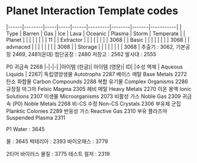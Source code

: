 # Planet Interaction Template codes


|------|--------|-----|-----|------|---------|--------|-------|-----------|
| Type | Barren | Gas | Ice | Lava | Oceanic | Plasma | Storm | Temperate |
| Planet |        |     |     |    |          |       |       |    11     |
| Extractor |     |    |    |       |        |        |       |      3068 |
| Basic |    |    |    |       |        |        |       |      3068 |
| advnaced |    |    |    |       |        |        |       |      3068 |
| Storage |     |    |    |       |        |        |       |      3068 |
추출기 : 3062, 
기본공장 2469, 2481(온대)
첨단공장 : 2480
저장고 : 2562
발사대 : 2555

P0
귀금속 2268
|-|-|-|
|아이템 (한글)|	아이템 (영문)|	ID|
|수성 액체	| Aqueous Liquids	| 2267|
독립영양생물	Autotrophs	2287
베이스 메탈	Base Metals	2272
탄소 화합물	Carbon Compounds	2288
복합 유기물	Complex Organisms	2286
규장질 마그마	Felsic Magma	2305
헤비 메탈	Heavy Metals	2270
이온 용액	Ionic Solutions	2307
미생물	Microorganisms	2073
비활성 가스	Noble Gas	2309
귀금속 (P0)	Noble Metals	2268
비-CS 수정	Non-CS Crystals	2306
부유체 군집	Planktic Colonies	2289
반응성 가스	Reactive Gas	2310
부유 플라즈마	Suspended Plasma	2311


P1
Water : 3645

물 : 3645
박테리아 : 2393
바이오매스 : 3779

2티어
바이러스 물질 : 3775
테스트 컬처 : 2319
